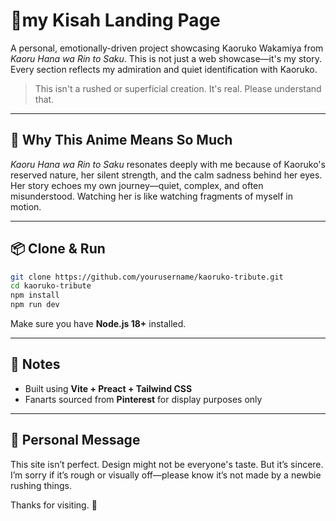 # 🌸my Kisah Landing Page

A personal, emotionally-driven project showcasing Kaoruko Wakamiya from *Kaoru Hana wa Rin to Saku*. This is not just a web showcase—it's my story. Every section reflects my admiration and quiet identification with Kaoruko.

> This isn't a rushed or superficial creation. It's real. Please understand that.

---

## 💖 Why This Anime Means So Much

*Kaoru Hana wa Rin to Saku* resonates deeply with me because of Kaoruko's reserved nature, her silent strength, and the calm sadness behind her eyes. Her story echoes my own journey—quiet, complex, and often misunderstood. Watching her is like watching fragments of myself in motion.

---

## 📦 Clone & Run

```bash
git clone https://github.com/yourusername/kaoruko-tribute.git
cd kaoruko-tribute
npm install
npm run dev
```

Make sure you have **Node.js 18+** installed.

---

## 📌 Notes

- Built using **Vite + Preact + Tailwind CSS**
- Fanarts sourced from **Pinterest** for display purposes only

---

## 🙏 Personal Message

This site isn’t perfect. Design might not be everyone's taste. But it’s sincere. I’m sorry if it’s rough or visually off—please know it’s not made by a newbie rushing things.

Thanks for visiting. 🌸

